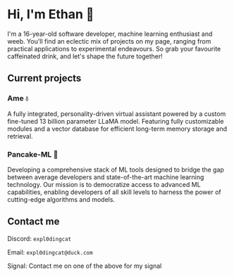 # Hi, I'm Ethan 🍵

I'm a 16-year-old software developer, machine learning enthusiast and weeb. You'll find an eclectic mix of projects on my page, ranging from practical applications to experimental endeavours. So grab your favourite caffeinated drink, and let's shape the future together!

## Current projects

### Ame 💧
A fully integrated, personality-driven virtual assistant powered by a custom fine-tuned 13 billion parameter LLaMA model. Featuring fully customizable modules and a vector database for efficient long-term memory storage and retrieval.

### Pancake-ML 🥞
Developing a comprehensive stack of ML tools designed to bridge the gap between average developers and state-of-the-art machine learning technology. Our mission is to democratize access to advanced ML capabilities, enabling developers of all skill levels to harness the power of cutting-edge algorithms and models.

## Contact me

Discord: `expl0dingcat`

Email: `expl0dingcat@duck.com`

Signal: Contact me on one of the above for my signal
